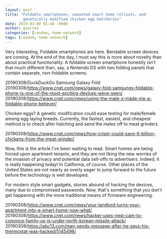```yaml
---
layout: post
title: "Foldable smartphones, unwanted smart home rollouts, and
        genetically modified chicken egg hatcheries"
date: 2019-03-08 01:40 -0600
author: quorten
categories: [random, home-network]
tags: [random, home-network]
---
```


Very interesting.  Foldable smartphones are here.  Bendable screen
devices are coming.  At the end of the day, I must say this is more
about novelty than about practical functionality.  A foldable screen
smartphone honestly isn't that much different than, say, a Nintendo DS
with two folding panels that contain separate, non-foldable screens.

20190308/DuckDuckGo Samsung Galaxy Fold  
20190308/https://www.cnet.com/news/galaxy-fold-samsungs-foldable-phone-is-one-of-the-most-exciting-devices-weve-seen/  
20190308/https://www.cnet.com/news/using-the-mate-x-made-me-a-foldable-phone-believer/

Chicken eggs?  A genetic modification could ease testing for
male/female among egg laying breeds.  Currently, the fastest, easiest,
and cheapest method is to check after hatching and send the males off
to meat grinders.

20190308/https://www.cnet.com/news/how-crispr-could-save-6-billion-chickens-from-the-meat-grinder/

<!-- more -->

Now, this is the article I've been waiting to read.  Smart homes are
being forced upon apartment tenants, and they are not liking the new
worries of the invasion of privacy and potential data sell-offs to
advertisers.  Indeed, it is really happening today!  In California, of
course.  Other places of the United States are not nearly as overly
eager to jump forward to the future before the technology is well
developed.

For modern style smart gadgets, stories abound of hacking the devices,
many due to compromised passwords.  Now, that's something that you
don't get happening with the more traditional means of firmware
engineering.

20190308/https://www.cnet.com/news/your-landlord-turns-your-apartment-into-a-smart-home-now-what/  
20190308/https://www.cnet.com/news/hacker-uses-nest-cam-to-convince-family-us-is-under-north-korean-missile-attack/  
20190308/https://abc13.com/man-sends-message-after-he-says-his-thermostat-was-hacked/5145496/
